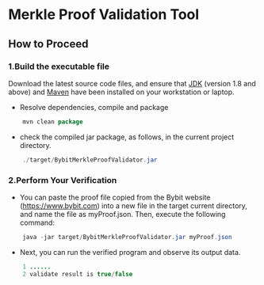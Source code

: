 # Merkle Proof Validation Tool

##  How to Proceed
###  1.Build the executable file
Download the latest source code files, and ensure that  [JDK](https://openjdk.org/) (version 1.8 and above) and [Maven](https://maven.apache.org/) have been installed on your workstation or laptop.
+ Resolve dependencies, compile and package
```java
    mvn clean package
```
+ check the compiled jar package, as follows, in the current project directory.
```java
    ./target/BybitMerkleProofValidator.jar
```
###  2.Perform Your Verification
+ You can paste the proof file copied from the Bybit website (https://www.bybit.com) into a new file in the target current directory, and name the file as myProof.json. Then, execute the following command:
```java
    java -jar target/BybitMerkleProofValidator.jar myProof.json
```
+ Next, you can run the verified program and observe its output data.
```java
    1 ......
    2 validate result is true/false
```